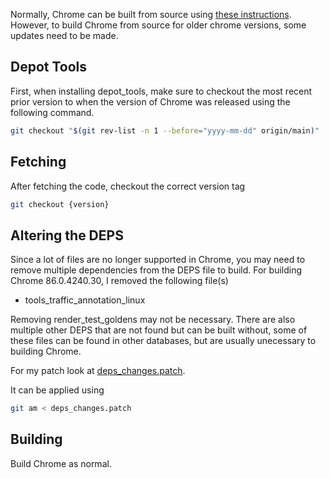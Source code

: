 Normally, Chrome can be built from source using [these instructions](https://chromium.googlesource.com/chromium/src/+/main/docs/android_build_instructions.md). However, to build Chrome from source for older chrome versions, some updates need to be made. 

## Depot Tools
First, when installing depot_tools, make sure to checkout the most recent prior version to when the version of Chrome was released using the following command.
```bash
git checkout "$(git rev-list -n 1 --before="yyyy-mm-dd" origin/main)"
``` 

## Fetching
After fetching the code, checkout the correct version tag
```bash
git checkout {version}
```

## Altering the DEPS
Since a lot of files are no longer supported in Chrome, you may need to remove multiple dependencies from the DEPS file to build. For building Chrome 86.0.4240.30, I removed the following file(s)
  - tools_traffic_annotation_linux 

Removing render_test_goldens may not be necessary. There are also multiple other DEPS that are not found but can be built without, some of these files can be found in other databases, but are usually unecessary to building Chrome. 

For my patch look at [deps_changes.patch](deps_changes.patch).

It can be applied using
```bash
git am < deps_changes.patch
```

## Building
Build Chrome as normal. 